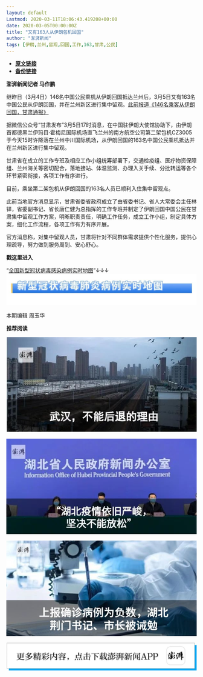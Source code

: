 ```yaml
---
layout: default
Lastmod: 2020-03-11T18:06:43.419208+00:00
date: 2020-03-05T00:00:00Z
title: "又有163人从伊朗包机回国"
author: "澎湃新闻"
tags: [伊朗,兰州,留观,回国,工作,163,甘肃,公民]
---
```


* [**原文链接**](https://mp.weixin.qq.com/s/LWlXJqyWe4GJVnDIEkRF9Q)
* [**备份链接**](http://archive.today/PWDv9)


**澎湃新闻记者 马作鹏**

  

继昨日（3月4日）146名中国公民乘机从伊朗回国抵达兰州后，3月5日又有163名中国公民从伊朗回国，并在兰州新区进行集中留观。[此前报道《146名乘客从伊朗回国，甘肃通报》](http://mp.weixin.qq.com/s?__biz=MjM5MzI5NTU3MQ==&mid=2651597392&idx=2&sn=d3ff9810d46ddf03166695e8db3189df&chksm=bd61b7ec8a163efa27b95e0b878f6c884a0e08a2d110bbbf1035d4e529fa34292dcc10aaa47a&scene=21#wechat_redirect)

  

据微信公众号“甘肃发布”3月5日17时消息，在中国驻伊朗大使馆协助下，由伊朗首都德黑兰伊玛目·霍梅尼国际机场直飞兰州的南方航空公司第二架包机CZ3005于今天15时许降落在兰州中川国际机场，从伊朗回国的163名中国公民乘机抵达并在兰州新区进行集中留观。

甘肃省在成立的工作专班及相应工作小组统筹部署下，交通检疫组、医疗物资保障组、兰州海关等密切配合，落地接站、体温监测、办理入关手续、分批转运等各个环节紧密衔接，各项工作有序进行。

目前，乘坐第二架包机从伊朗回国的163名人员已顺利入住集中留观点。

此前当地官方消息显示，甘肃省委省政府成立了由省委书记、省人大常委会主任林铎，省委副书记、省长唐仁健为总指挥的工作专班并制定了伊朗回国中国公民在甘肃集中留观工作方案，明晰职责责任，明确工作任务，成立工作小组，制定具体方案，细化工作流程，各项工作有力有序开展。

官方消息称，对集中留观人员，甘肃将针对不同群体需求提供个性化服务，提供心理疏导，努力做到服务周到、安心舒心。

  

  

**戳这里进入**

“[全国新型冠状病毒感染病例实时地图](http://projects.thepaper.cn/thepaper-cases/839studio/feiyan/)”↓↓↓[![](/images/post/15a4bc01c19b9e56f61d4f79069e4c63.jpg)](http://projects.thepaper.cn/thepaper-cases/839studio/feiyan/)  

本期编辑 周玉华  

  

**推荐阅读**

[![](/images/post/e6eeace50a3d6097c02d3028dccb82ec.jpg)](http://mp.weixin.qq.com/s?__biz=MjM5MzI5NTU3MQ==&mid=2651596826&idx=1&sn=05ce9cbb2eee59970eea12fc1f33fe9c&chksm=bd61b5a68a163cb0946884a65b74b2cc2cfac157ce6ab47d6224aad1b1f07cc1a59aece3ea8c&scene=21#wechat_redirect)

[![](/images/post/ca5e19311bd13de311a7bd93f8eba2a6.jpg)](http://mp.weixin.qq.com/s?__biz=MjM5MzI5NTU3MQ==&mid=2651595860&idx=1&sn=6ba0af6bd94c0e122c5136345e632e6a&chksm=bd61b9e88a1630fe7de2b6aaa4f1dd87bd77da795dbe23ce66c455460b4742d951812a8fad76&scene=21#wechat_redirect)

[![](/images/post/41c1a078bd0a6b5fd4f62312d9437991.jpg)](http://mp.weixin.qq.com/s?__biz=MjM5MzI5NTU3MQ==&mid=2651592656&idx=2&sn=0ebb59d9b64ac5e4409cf19c094284e7&chksm=bd618a6c8a16037a8f75a9010d101e7d7bf1d92b9e28e46719dfb3ea14d5e1788c3c3e8619d4&scene=21#wechat_redirect)

[![](/images/post/faa036129172f4ba4cb775ad946d1eff.jpg)](https://a.app.qq.com/o/simple.jsp?pkgname=com.wondertek.paper)

